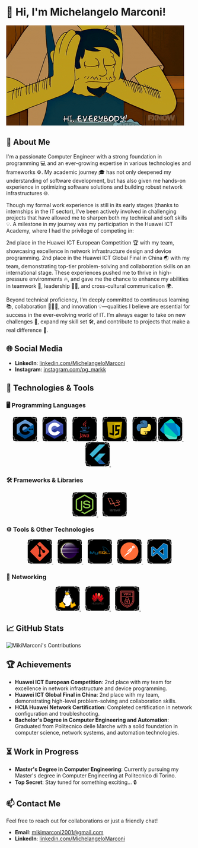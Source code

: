 # 👋 Hi, I'm Michelangelo Marconi!

![Profile GIF](https://github.com/MikiMarconi/readme/blob/main/Simpsons.gif?raw=true)

## 🚀 About Me

I'm a passionate Computer Engineer with a strong foundation in programming 💻 and an ever-growing expertise in various technologies and frameworks ⚙️. My academic journey 🎓 has not only deepened my understanding of software development, but has also given me hands-on experience in optimizing software solutions and building robust network infrastructures 🌐.

Though my formal work experience is still in its early stages (thanks to internships in the IT sector), I’ve been actively involved in challenging projects that have allowed me to sharpen both my technical and soft skills 💡. A milestone in my journey was my participation in the Huawei ICT Academy, where I had the privilege of competing in:

2nd place in the Huawei ICT European Competition 🏆 with my team, showcasing excellence in network infrastructure design and device programming.
2nd place in the Huawei ICT Global Final in China 🌏 with my team, demonstrating top-tier problem-solving and collaboration skills on an international stage.
These experiences pushed me to thrive in high-pressure environments 🔥, and gave me the chance to enhance my abilities in teamwork 🤝, leadership 👨‍💻, and cross-cultural communication 🌍.

Beyond technical proficiency, I’m deeply committed to continuous learning 📚, collaboration 🧑‍🤝‍🧑, and innovation 💡—qualities I believe are essential for success in the ever-evolving world of IT. I’m always eager to take on new challenges 🚀, expand my skill set 🛠️, and contribute to projects that make a real difference 🌟.

## 🌐 Social Media

- **LinkedIn**: [linkedin.com/MichelangeloMarconi](https://www.linkedin.com/in/michelangelo-marconi-9128942bb/)
- **Instagram**: [instagram.com/pg_markk](https://www.instagram.com/pg_markk/)

## 🔧 Technologies & Tools

### 🖥️ Programming Languages
<p align="center">
    <a href="https://isocpp.org/">
        <img src="https://github.com/MikiMarconi/readme/blob/main/c++%20(2).png?raw=true" width="65" title="C++">
    </a> &nbsp;&nbsp;
    <a href="https://en.wikipedia.org/wiki/C_(programming_language)">
        <img src="https://github.com/MikiMarconi/readme/blob/main/c.png?raw=true" width="65" title="C">
    </a> &nbsp;&nbsp;
    <a href="https://www.java.com/">
        <img src="https://github.com/MikiMarconi/readme/blob/main/java.png?raw=true" width="65" title="Java">
    </a> &nbsp;&nbsp;
    <a href="https://www.javascript.com/">
        <img src="https://github.com/MikiMarconi/readme/blob/main/javascript.png?raw=true" width="65" title="JavaScript">
    </a> &nbsp;&nbsp;
    <a href="https://www.python.org/">
        <img src="https://github.com/MikiMarconi/readme/blob/main/python.png?raw=true" width="65" title="Python">
    </a>
    <a href="https://dart.dev/">
        <img src="https://github.com/MikiMarconi/readme/blob/main/dart.png?raw=true" width="65" title="Dart">
    </a> &nbsp;&nbsp;
    <a href="https://flutter.dev/">
        <img src="https://github.com/MikiMarconi/readme/blob/main/flutter.png?raw=true" width="65" title="Flutter">
    </a> &nbsp;&nbsp;
</p>

### 🛠️ Frameworks & Libraries
<p align="center">
    <a href="https://nodejs.org/">
        <img src="https://github.com/MikiMarconi/readme/blob/main/nodejs.png?raw=true" width="65" title="Node.js">
    </a> &nbsp;&nbsp;
    <a href="https://laravel.com/">
        <img src="https://github.com/MikiMarconi/readme/blob/main/laravel.png?raw=true" width="65" title="Laravel">
    </a>
</p>

### ⚙️ Tools & Other Technologies
<p align="center">
    <a href="https://git-scm.com/">
        <img src="https://github.com/MikiMarconi/readme/blob/main/git.png?raw=true" width="65" title="Git">
    </a> &nbsp;&nbsp;
    <a href="https://www.eclipse.org/">
        <img src="https://github.com/MikiMarconi/readme/blob/main/eclipse.png?raw=true" width="65" title="Eclipse">
    </a> &nbsp;&nbsp;
    <a href="https://www.mysql.com/">
        <img src="https://github.com/MikiMarconi/readme/blob/main/mysql.png?raw=true" width="65" title="MySQL">
    </a> &nbsp;&nbsp;
    <a href="https://www.postman.com/">
        <img src="https://github.com/MikiMarconi/readme/blob/main/postman.png?raw=true" width="65" title="Postman">
    </a> &nbsp;&nbsp;
    <a href="https://code.visualstudio.com/">
        <img src="https://github.com/MikiMarconi/readme/blob/main/vscode.png?raw=true" width="65" title="VSCode">
    </a>
</p>

### 🛜 Networking
<p align="center">
    <a href="https://www.linux.org/">
        <img src="https://github.com/MikiMarconi/readme/blob/main/linux.png?raw=true" width="65" title="Linux">
    </a> &nbsp;&nbsp;
    <a href="https://www.huawei.com/en/">
        <img src="https://github.com/MikiMarconi/readme/blob/main/huawei.png?raw=true" width="65" title="Huawei">
    </a> &nbsp;&nbsp;
    <a href="https://en.wikipedia.org/wiki/Virtual_private_network">
        <img src="https://github.com/MikiMarconi/readme/blob/main/vpn.png?raw=true" width="65" title="VPN">
    </a> &nbsp;&nbsp;
</p> 

## 📈 GitHub Stats

![MikiMarconi's Contributions](https://github-readme-stats.vercel.app/api?username=MikiMarconi&show_icons=true&theme=dark&include_all_commits=true&count_private=true)



## 🏆 Achievements

- **Huawei ICT European Competition**: 2nd place with my team for excellence in network infrastructure and device programming.
- **Huawei ICT Global Final in China**: 2nd place with my team, demonstrating high-level problem-solving and collaboration skills.
- **HCIA Huawei Network Certification**: Completed certification in network configuration and troubleshooting.
- **Bachelor's Degree in Computer Engineering and Automation**: Graduated from Politecnico delle Marche with a solid foundation in computer science, network systems, and automation technologies.

## ⏳ Work in Progress

- **Master's Degree in Computer Engineering**: Currently pursuing my Master's degree in Computer Engineering at Politecnico di Torino.
- **Top Secret**: Stay tuned for something exciting... 🔒

## 📫 Contact Me

Feel free to reach out for collaborations or just a friendly chat!

- **Email**: [mikimarconi2001@gmail.com](mailto:mikimarconi2001@gmail.com)
- **LinkedIn**: [linkedin.com/MichelangeloMarconi](https://www.linkedin.com/in/michelangelo-marconi-9128942bb/)
